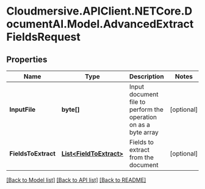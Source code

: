 # Cloudmersive.APIClient.NETCore.DocumentAI.Model.AdvancedExtractFieldsRequest
## Properties

Name | Type | Description | Notes
------------ | ------------- | ------------- | -------------
**InputFile** | **byte[]** | Input document file to perform the operation on as a byte array | [optional] 
**FieldsToExtract** | [**List&lt;FieldToExtract&gt;**](FieldToExtract.md) | Fields to extract from the document | [optional] 

[[Back to Model list]](../README.md#documentation-for-models) [[Back to API list]](../README.md#documentation-for-api-endpoints) [[Back to README]](../README.md)

